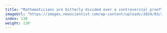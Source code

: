 ```yaml
---
title: "Mathematicians are bitterly divided over a controversial proof"
imageUrl: "https://images.newscientist.com/wp-content/uploads/2024/03/27162121/SEI_197636519.jpg?width=788"
index: 130
weight: 130
---
```

